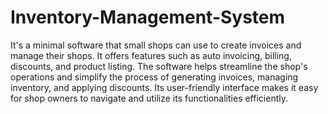 # Inventory-Management-System
It's a minimal software that small shops can use to create invoices and manage their shops. It offers features such as auto invoicing, billing, discounts, and product listing. The software helps streamline the shop's operations and simplify the process of generating invoices, managing inventory, and applying discounts. Its user-friendly interface makes it easy for shop owners to navigate and utilize its functionalities efficiently.
